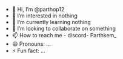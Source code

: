 - 👋 Hi, I’m @parthop12
- 👀 I’m interested in nothing
- 🌱 I’m currently learning nothing
- 💞️ I’m looking to collaborate on something
- 📫 How to reach me - discord- Parthkem_
- 😄 Pronouns: ...
- ⚡ Fun fact: ...

<!---
parthop12/parthop12 is a ✨ special ✨ repository because its `README.md` (this file) appears on your GitHub profile.
You can click the Preview link to take a look at your changes.
--->
